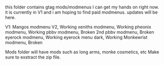 this folder contains gtag mods/modmenus I can get my hands on right now.
it is currently in V1 and i am hoping to find paid modmenus.
updates will be here.

V1:
Mangos modmenu V2, Working
xeniths modmenu, Working
pheonix modmenu, Working
pbbv modmenu, Broken
2nd pbbv modmenu, Broken
eyerock modmenu, Working
eyerock menu dark, Working
Monkewrist modmenu, Broken

Mods folder will have mods such as long arms, monke cosmetics, etc
Make sure to exstract the zip file.

